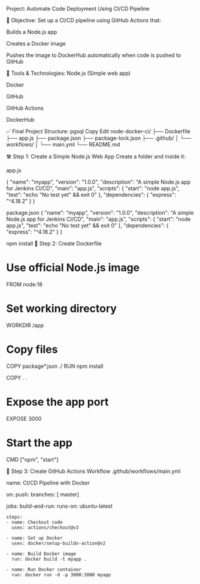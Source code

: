 Project: Automate Code Deployment Using CI/CD Pipeline

📌 Objective:
Set up a CI/CD pipeline using GitHub Actions that:

Builds a Node.js app

Creates a Docker image

Pushes the image to DockerHub automatically when code is pushed to GitHub

🧰 Tools & Technologies:
Node.js (Simple web app)

Docker

GitHub

GitHub Actions

DockerHub

✅ Final Project Structure:
pgsql
Copy
Edit
node-docker-ci/
├── Dockerfile
├── app.js
├── package.json
├── package-lock.json
├── .github/
│   └── workflows/
│       └── main.yml
└── README.md


🛠️ Step 1: Create a Simple Node.js Web App
Create a folder and inside it:

app.js

{
  "name": "myapp",
  "version": "1.0.0",
  "description": "A simple Node.js app for Jenkins CI/CD",
  "main": "app.js",
  "scripts": {
    "start": "node app.js",
    "test": "echo \"No test yet\" && exit 0"
  },
  "dependencies": {
    "express": "^4.18.2"
  }
}

package.json
{
  "name": "myapp",
  "version": "1.0.0",
  "description": "A simple Node.js app for Jenkins CI/CD",
  "main": "app.js",
  "scripts": {
    "start": "node app.js",
    "test": "echo \"No test yet\" && exit 0"
  },
  "dependencies": {
    "express": "^4.18.2"
  }
}

npm install
🐳 Step 2: Create Dockerfile
# Use official Node.js image
FROM node:18

# Set working directory
WORKDIR /app

# Copy files
COPY package*.json ./
RUN npm install

COPY . .

# Expose the app port
EXPOSE 3000

# Start the app
CMD ["npm", "start"]

🔄 Step 3: Create GitHub Actions Workflow
.github/workflows/main.yml

name: CI/CD Pipeline with Docker

on:
  push:
    branches: [ master]

jobs:
  build-and-run:
    runs-on: ubuntu-latest

    steps:
    - name: Checkout code
      uses: actions/checkout@v3

    - name: Set up Docker
      uses: docker/setup-buildx-action@v2

    - name: Build Docker image
      run: docker build -t myapp .

    - name: Run Docker container
      run: docker run -d -p 3000:3000 myapp

